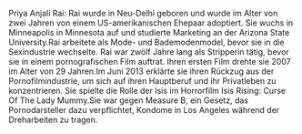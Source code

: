 Priya Anjali Rai: Rai wurde in Neu-Delhi geboren und wurde im Alter von zwei Jahren von einem US-amerikanischen Ehepaar adoptiert. Sie wuchs in Minneapolis in Minnesota auf und studierte Marketing an der Arizona State University.Rai arbeitete als Mode- und Bademodenmodel, bevor sie in die Sexindustrie wechselte. Rai war zwölf Jahre lang als Stripperin tätig, bevor sie in einem pornografischen Film auftrat. Ihren ersten Film drehte sie 2007 im Alter von 29 Jahren.Im Juni 2013 erklärte sie ihren Rückzug aus der Pornofilmindustrie, um sich auf ihren Hauptberuf und ihr Privatleben zu konzentrieren. Sie spielte die Rolle der Isis im Horrorfilm Isis Rising: Curse Of The Lady Mummy.Sie war gegen Measure B, ein Gesetz, das Pornodarsteller dazu verpflichtet, Kondome in Los Angeles während der Dreharbeiten zu tragen.

